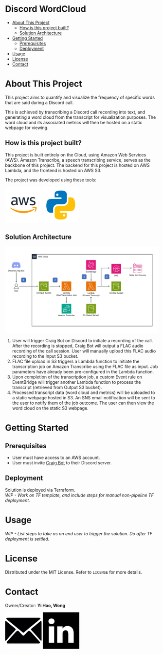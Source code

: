 # Discord WordCloud

* [About This Project](#about-this-project)
    * [How is this project built?](#how-is-this-project-built)
    * [Solution Architecture](#solution-architecture)
* [Getting Started](#getting-started)
    * [Prerequisites](#prerequisites)
    * [Deployment](#deployment)
* [Usage](#usage)
* [License](#license)
* [Contact](#contact)

# About This Project

This project aims to quantify and visualize the frequency of specific words that are said during a Discord call.

This is achieved by transcribing a Discord call recording into text, and generating a word cloud from the transcript for visualization purposes. 
The word cloud and its associated metrics will then be hosted on a static webpage for viewing.

## How is this project built?

This project is built entirely on the Cloud, using Amazon Web Services (AWS). Amazon Transcribe, a speech transcribing service, serves as the backbone of this project. The backend for this project is hosted on AWS Lambda, and the frontend is hosted on AWS S3.

The project was developed using these tools:

[![AWS](doc/amazon.svg)](https://aws.amazon.com)
[![Python](doc/python.svg)](https://python.org)

## Solution Architecture

![Architecture Diagram](doc/architecture_v1.jpg)

1. User will trigger Craig Bot on Discord to initiate a recording of the call. After the recording is stopped, Craig Bot will output a FLAC audio recording of the call session. User will manually upload this FLAC audio recording to the Input S3 bucket.
2. FLAC file upload in S3 triggers a Lambda function to initiate the transcription job on Amazon Transcribe using the FLAC file as input. Job parameters have already been pre-configured in the Lambda function.
3. Upon completion of the transcription job, a custom Event rule on EventBridge will trigger another Lambda function to process the transcript (retrieved from Output S3 bucket).
4. Processed transcript data (word cloud and metrics) will be uploaded to a static webpage hosted in S3. An SNS email notification will be sent to the user to notify them of the job outcome. The user can then view the word cloud on the static S3 webpage.

# Getting Started

## Prerequisites

- User must have access to an AWS account.
- User must invite [Craig Bot](https://craig.chat/) to their Discord server. 

## Deployment

Solution is deployed via Terraform.<br>
_WIP - Work on TF template, and include steps for manual non-pipeline TF deployment._

# Usage

_WIP - List steps to take as an end user to trigger the solution. Do after TF deployment is settled._

# License

Distributed under the MIT License. Refer to `LICENSE` for more details.

# Contact

Owner/Creator: **Yi Hao, Wong**

[![Email](doc/email.svg)](mailto:yihao.wong@u.nus.edu)
[![LinkedIn](doc/linkedin.svg)](https://www.linkedin.com/in/yihao-wong-nus/)